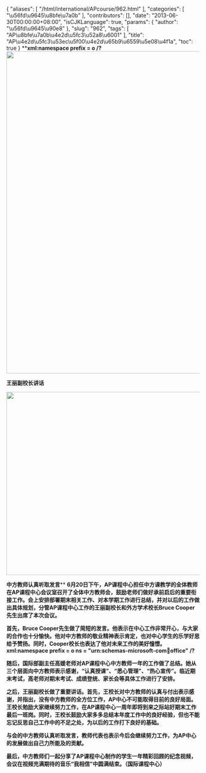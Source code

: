 {
    "aliases": [
        "/html/international/APcourse/962.html"
    ],
    "categories": [
        "\u56fd\u9645\u8bfe\u7a0b"
    ],
    "contributors": [],
    "date": "2013-06-30T00:00:00+08:00",
    "isCJKLanguage": true,
    "params": {
        "author": "\u56fd\u9645\u90e8"
    },
    "slug": "962",
    "tags": [
        "AP\u8bfe\u7a0b\u4e2d\u5fc3\u52a8\u6001"
    ],
    "title": "AP\u4e2d\u5fc3\u53ec\u5f00\u4e2d\u65b9\u6559\u5e08\u4f1a",
    "toc": true
}
****xml:namespace prefix = o /?
<img
    src="https://cdn.tfls.online/mirror/full/89399ddf297c02a30767f6cf0b4fbce1430152be.jpg"
    style="display:block;margin-left:auto;margin-right:auto;"
    decoding="async"
    fetchpriority="auto"
    loading="lazy"
    height="839"
    width="600"
/>**

**王丽副校长讲话**

**<img
    src="https://cdn.tfls.online/mirror/full/8dbbe09d1a598634745ebb39a37ef3ba83795399.jpg"
    style="display:block;margin-left:auto;margin-right:auto;"
    decoding="async"
    fetchpriority="auto"
    loading="lazy"
    height="477"
    width="600"
/>**

**中方教师认真听取发言**** **6月20日下午，AP课程中心担任中方课教学的全体教师在AP课程中心会议室召开了全体中方教师会，鼓励老师们做好承前启后的重要衔接工作。会上安排部署期末相关工作、对本学期工作进行总结，并对以后的工作做出具体规划，分管AP课程中心工作的王丽副校长和外方学术校长Bruce Cooper先生出席了本次会议。**

**首先，Bruce Cooper先生做了简短的发言。他表示在中心工作非常开心，与大家的合作也十分愉快。他对中方教师的敬业精神表示肯定，也对中心学生的乐学好思给予赞扬。同时，Cooper校长也表达了他对未来工作的美好憧憬。xml:namespace prefix = o ns = "urn:schemas-microsoft-com:office:office" /?**

**随后，国际部副主任高媛老师对AP课程中心中方教师一年的工作做了总结。她从三个层面向中方教师表示感谢，“认真授课”、“悉心管理”、“热心宣传”。临近期末考试，高老师对期末考试、成绩登统、家长会等具体工作进行了安排。**

**之后，王丽副校长做了重要讲话。首先，王校长对中方教师的认真与付出表示感谢，并指出，没有中方教师的全方位工作，AP中心不可能取得目前的良好局面。王校长勉励大家继续努力工作，在AP课程中心一周年即将到来之际站好期末工作最后一班岗。同时，王校长鼓励大家多多总结本年度工作中的良好经验，但也不能忘记反思自己工作中的不足之处，为以后的工作打下良好的基础。**

**与会的中方教师认真听取发言，教师代表也表示今后会继续努力工作，为AP中心的发展做出自己力所能及的贡献。**

**最后，中方教师们一起分享了AP课程中心制作的学生一年精彩回顾的纪念视频，会议在视频充满期待的音乐“我相信”中圆满结束。（国际课程中心）**

